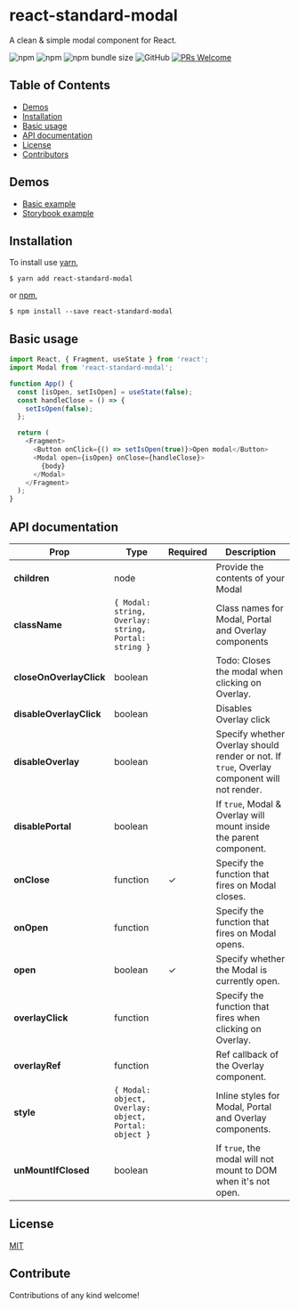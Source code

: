 # react-standard-modal

A clean & simple modal component for React.

![npm](https://img.shields.io/npm/v/react-standard-modal) ![npm](https://img.shields.io/npm/dm/react-standard-modal) ![npm bundle size](https://img.shields.io/bundlephobia/min/react-standard-modal) ![GitHub](https://img.shields.io/github/license/darshgun/react-standard-modal) [![PRs Welcome](https://img.shields.io/badge/PRs-welcome-brightgreen.svg?style=flat)](http://makeapullrequest.com)

## Table of Contents

- [Demos](#demos)
- [Installation](#installation)
- [Basic usage](#basic-usage)
- [API documentation](#api-documentation)
- [License](#license)
- [Contributors](#contribute)

## Demos

- [Basic example](https://codesandbox.io/s/react-standard-modal-basic-example-4brrf)
- [Storybook example](https://codesandbox.io/s/react-standard-modal-storybook-s2mhq)

## Installation

To install use [yarn](https://yarnpkg.com),

    $ yarn add react-standard-modal

or [npm](https://npmjs.org/),

    $ npm install --save react-standard-modal

## Basic usage

```js
import React, { Fragment, useState } from 'react';
import Modal from 'react-standard-modal';

function App() {
  const [isOpen, setIsOpen] = useState(false);
  const handleClose = () => {
    setIsOpen(false);
  };

  return (
    <Fragment>
      <Button onClick={() => setIsOpen(true)}>Open modal</Button>
      <Modal open={isOpen} onClose={handleClose}>
        {body}
      </Modal>
    </Fragment>
  );
}
```

## API documentation

| Prop                    | Type                                                 | Required | Description                                                                                 |
| ----------------------- | ---------------------------------------------------- | -------- | ------------------------------------------------------------------------------------------- |
| **children**            | node                                                 |          | Provide the contents of your Modal                                                          |
| **className**           | `{ Modal: string, Overlay: string, Portal: string }` |          | Class names for Modal, Portal and Overlay components                                        |
| **closeOnOverlayClick** | boolean                                              |          | Todo: Closes the modal when clicking on Overlay.                                            |
| **disableOverlayClick** | boolean                                              |          | Disables Overlay click                                                                      |
| **disableOverlay**      | boolean                                              |          | Specify whether Overlay should render or not. If `true`, Overlay component will not render. |
| **disablePortal**       | boolean                                              |          | If `true`, Modal & Overlay will mount inside the parent component.                          |
| **onClose**             | function                                             | ✓        | Specify the function that fires on Modal closes.                                            |
| **onOpen**              | function                                             |          | Specify the function that fires on Modal opens.                                             |
| **open**                | boolean                                              | ✓        | Specify whether the Modal is currently open.                                                |
| **overlayClick**        | function                                             |          | Specify the function that fires when clicking on Overlay.                                   |
| **overlayRef**          | function                                             |          | Ref callback of the Overlay component.                                                      |
| **style**               | `{ Modal: object, Overlay: object, Portal: object }` |          | Inline styles for Modal, Portal and Overlay components.                                     |
| **unMountIfClosed**     | boolean                                              |          | If `true`, the modal will not mount to DOM when it's not open.                              |

## License

[MIT](https://github.com/darshgun/react-standard-modal/blob/master/LICENSE)

## Contribute

Contributions of any kind welcome!
